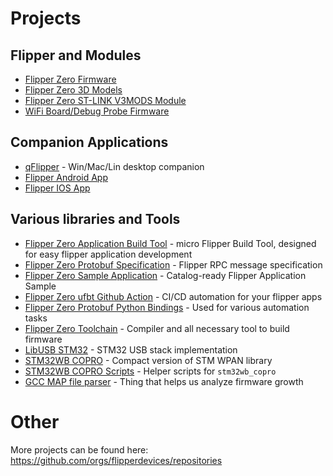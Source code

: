 # Projects

## Flipper and Modules

- [Flipper Zero Firmware](https://github.com/flipperdevices/flipperzero-firmware)
- [Flipper Zero 3D Models](https://github.com/flipperdevices/flipperzero-3d-models)
- [Flipper Zero ST-LINK V3MODS Module](https://github.com/flipperdevices/flipperzero-devboard-stlinkv3)
- [WiFi Board/Debug Probe Firmware](https://github.com/flipperdevices/blackmagic-esp32-s2)

## Companion Applications

- [qFlipper](https://github.com/flipperdevices/qFlipper) - Win/Mac/Lin desktop companion
- [Flipper Android App](https://github.com/flipperdevices/Flipper-Android-App)
- [Flipper IOS App](https://github.com/flipperdevices/Flipper-iOS-App)

## Various libraries and Tools

- [Flipper Zero Application Build Tool](https://github.com/flipperdevices/flipperzero-ufbt) - micro Flipper Build Tool, designed for easy flipper application development
- [Flipper Zero Protobuf Specification](https://github.com/flipperdevices/flipperzero-protobuf) - Flipper RPC message specification
- [Flipper Zero Sample Application](https://github.com/flipperdevices/flipperzero-catalog-sample-app) - Catalog-ready Flipper Application Sample
- [Flipper Zero ufbt Github Action](https://github.com/flipperdevices/flipperzero-ufbt-action) - CI/CD automation for your flipper apps
- [Flipper Zero Protobuf Python Bindings](https://github.com/flipperdevices/flipperzero_protobuf_py) - Used for various automation tasks
- [Flipper Zero Toolchain](https://github.com/flipperdevices/flipperzero-toolchain) - Compiler and all necessary tool to build firmware
- [LibUSB STM32](https://github.com/flipperdevices/libusb_stm32) - STM32 USB stack implementation
- [STM32WB COPRO](https://github.com/flipperdevices/stm32wb_copro) - Compact version of STM WPAN library
- [STM32WB COPRO Scripts](https://github.com/flipperdevices/stm32wb_copro_scripts) - Helper scripts for `stm32wb_copro`
- [GCC MAP file parser](https://github.com/flipperdevices/map-gcc-parser-python) - Thing that helps us analyze firmware growth

# Other

More projects can be found here: https://github.com/orgs/flipperdevices/repositories
